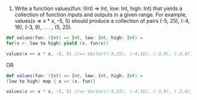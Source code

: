 1. Write a function values(fun: (Int) => Int, low: Int, high: Int) that yields a collection of function inputs and outputs in a given range. For example, values(x => x * x, -5, 5) should produce a collection of pairs (-5, 25), (-4, 16), (-3, 9), . . . , (5, 25).

```scala
def values(fun: (Int) => Int, low: Int, high: Int) =
for(v <- low to high) yield (v, fun(v))

values(x => x * x, -5, 5) //=> Vector((-5,25), (-4,16), (-3,9), (-2,4), (-1,1), (0,0), (1,1), (2,4), (3,9), (4,16), (5,25))
```

OR

```scala
def values(fun: (Int) => Int, low: Int, high: Int) =
(low to high) map { x => (x, fun)}

values(x => x * x, -5, 5) //=> Vector((-5,25), (-4,16), (-3,9), (-2,4), (-1,1), (0,0), (1,1), (2,4), (3,9), (4,16), (5,25))
```
